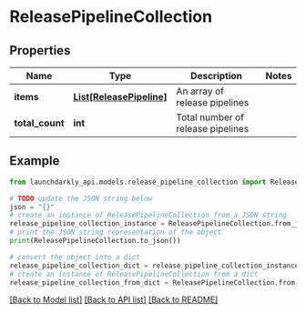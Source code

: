# ReleasePipelineCollection


## Properties

Name | Type | Description | Notes
------------ | ------------- | ------------- | -------------
**items** | [**List[ReleasePipeline]**](ReleasePipeline.md) | An array of release pipelines | 
**total_count** | **int** | Total number of release pipelines | 

## Example

```python
from launchdarkly_api.models.release_pipeline_collection import ReleasePipelineCollection

# TODO update the JSON string below
json = "{}"
# create an instance of ReleasePipelineCollection from a JSON string
release_pipeline_collection_instance = ReleasePipelineCollection.from_json(json)
# print the JSON string representation of the object
print(ReleasePipelineCollection.to_json())

# convert the object into a dict
release_pipeline_collection_dict = release_pipeline_collection_instance.to_dict()
# create an instance of ReleasePipelineCollection from a dict
release_pipeline_collection_from_dict = ReleasePipelineCollection.from_dict(release_pipeline_collection_dict)
```
[[Back to Model list]](../README.md#documentation-for-models) [[Back to API list]](../README.md#documentation-for-api-endpoints) [[Back to README]](../README.md)


